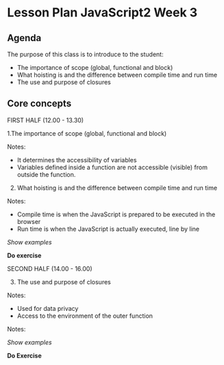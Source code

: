 # Lesson Plan JavaScript2 Week 3

## Agenda

The purpose of this class is to introduce to the student:

- The importance of scope (global, functional and block)
- What hoisting is and the difference between compile time and run time
- The use and purpose of closures

## Core concepts

FIRST HALF (12.00 - 13.30)

1.The importance of scope (global, functional and block)

Notes:

- It determines the accessibility of variables
- Variables defined inside a function are not accessible (visible) from outside the function.

2. What hoisting is and the difference between compile time and run time

Notes:

- Compile time is when the JavaScript is prepared to be executed in the browser
- Run time is when the JavaScript is actually executed, line by line

_Show examples_

**Do exercise**

SECOND HALF (14.00 - 16.00)

3. The use and purpose of closures

Notes:

- Used for data privacy
- Access to the environment of the outer function

Notes:

_Show examples_

**Do Exercise**
